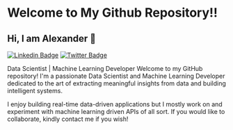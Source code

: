 # Welcome to My Github Repository!!

## Hi, I am Alexander 👋
[![Linkedin Badge](https://img.shields.io/badge/-LinkedIn-0e76a8?style=flat-square&logo=Linkedin&logoColor=white)](https://www.linkedin.com/in/alexander-ifenaike-083568185/)
[![Twitter Badge](https://img.shields.io/badge/-Twitter-00acee?style=flat-square&logo=Twitter&logoColor=white)](https://twitter.com/AIfenaike_)

Data Scientist | Machine Learning Developer
Welcome to my GitHub repository! I'm a passionate Data Scientist and Machine Learning Developer dedicated to the art of extracting meaningful insights from data and building intelligent systems.

I enjoy building real-time data-driven applications but I mostly work on and experiment with machine learning driven APIs of all sort.
If you would like to collaborate, kindly contact me if you wish! 
